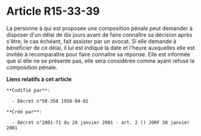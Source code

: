 # Article R15-33-39

La personne à qui est proposée une composition pénale peut demander à disposer d'un délai de dix jours avant de faire
connaître sa décision après s'être, le cas échéant, fait assister par un avocat. Si elle demande à bénéficier de ce délai, il
lui est indiqué la date et l'heure auxquelles elle est invitée à recomparaître pour faire connaître sa réponse. Elle est
informée que si elle ne se présente pas, elle sera considérée comme ayant refusé la composition pénale.

**Liens relatifs à cet article**

	**Codifié par**:

	  - Décret n°58-358 1958-04-02

	**Créé par**:

	  - Décret n°2001-71 du 29 janvier 2001 - art. 2 () JORF 30 janvier 2001
